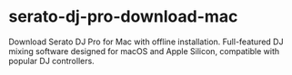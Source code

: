 # serato-dj-pro-download-mac
Download Serato DJ Pro for Mac with offline installation. Full-featured DJ mixing software designed for macOS and Apple Silicon, compatible with popular DJ controllers.

